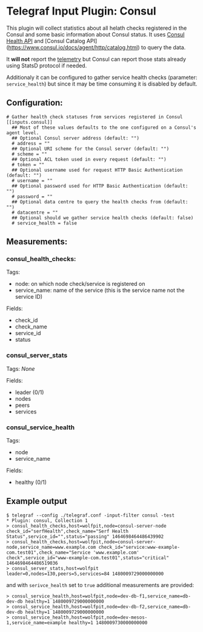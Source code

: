 # Telegraf Input Plugin: Consul

This plugin will collect statistics about all helath checks registered in the Consul and some basic information about Consul status.
It uses [Consul Health API](https://www.consul.io/docs/agent/http/health.html#health_state) and [Consul Catalog API] (https://www.consul.io/docs/agent/http/catalog.html)
to query the data.

It **will not** report the [telemetry](https://www.consul.io/docs/agent/telemetry.html) but Consul can report those stats already using StatsD protocol if needed.

Additionaly it can be configured to gather service health checks (parameter: `service_health`) but since it may be time
consuming it is disabled by default.

## Configuration:

```
# Gather health check statuses from services registered in Consul
[[inputs.consul]]
  ## Most of these values defaults to the one configured on a Consul's agent level.
  ## Optional Consul server address (default: "")
  # address = ""
  ## Optional URI scheme for the Consul server (default: "")
  # scheme = ""
  ## Optional ACL token used in every request (default: "")
  # token = ""
  ## Optional username used for request HTTP Basic Authentication (default: "")
  # username = ""
  ## Optional password used for HTTP Basic Authentication (default: "")
  # password = ""
  ## Optional data centre to query the health checks from (default: "")
  # datacentre = ""
  ## Optional should we gather service health checks (default: false)
  # service_health = false
```

## Measurements:

### consul_health_checks:
Tags:
- node: on which node check/service is registered on
- service_name: name of the service (this is the service name not the service ID)

Fields:
- check_id
- check_name
- service_id
- status

### consul_server_stats
Tags:
  *None*

Fields:
- leader (0/1)
- nodes
- peers
- services

### consul_service_health
Tags:
- node
- service_name

Fields:
- healthy (0/1)

## Example output
```
$ telegraf --config ./telegraf.conf -input-filter consul -test
* Plugin: consul, Collection 1
> consul_health_checks,host=wolfpit,node=consul-server-node check_id="serfHealth",check_name="Serf Health Status",service_id="",status="passing" 1464698464486439902
> consul_health_checks,host=wolfpit,node=consul-server-node,service_name=www.example.com check_id="service:www-example-com.test01",check_name="Service 'www.example.com' check",service_id="www-example-com.test01",status="critical" 1464698464486519036
> consul_server_stats,host=wolfpit leader=0,nodes=130,peers=5,services=84 1480009729000000000
```

and with `serivce_health` set to `true` additional measurements are provided:

```
> consul_service_health,host=wolfpit,node=dev-db-f1,service_name=db-dev-db healthy=1 1480009729000000000
> consul_service_health,host=wolfpit,node=dev-db-f2,service_name=db-dev-db healthy=1 1480009729000000000
> consul_service_health,host=wolfpit,node=dev-mesos-1,service_name=example healthy=1 1480009730000000000
```
